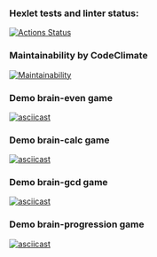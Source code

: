 ### Hexlet tests and linter status:
[![Actions Status](https://github.com/DRON369/backend-project-lvl1/actions/workflows/hexlet-check.yml/badge.svg)](https://github.com/DRON369/backend-project-lvl1/actions)

### Maintainability by CodeClimate 
[![Maintainability](https://api.codeclimate.com/v1/badges/d54bb601be52cc709f8c/maintainability)](https://codeclimate.com/github/DRON369/backend-project-lvl1/maintainability)

### Demo brain-even game
[![asciicast](https://asciinema.org/a/TZL9NdVy0jdZao76fTABB9R8p.svg)](https://asciinema.org/a/TZL9NdVy0jdZao76fTABB9R8p)

### Demo brain-calc game
[![asciicast](https://asciinema.org/a/m27oWyyR4cvjLBHE73nB4uGt1.svg)](https://asciinema.org/a/m27oWyyR4cvjLBHE73nB4uGt1)

### Demo brain-gcd game
[![asciicast](https://asciinema.org/a/WBYGI6vnlnE0pjSQlo4VQic7V.svg)](https://asciinema.org/a/WBYGI6vnlnE0pjSQlo4VQic7V)

### Demo brain-progression game
[![asciicast](https://asciinema.org/a/mwB1RIqo4DsrqPJNeRXlHIl2V.svg)](https://asciinema.org/a/mwB1RIqo4DsrqPJNeRXlHIl2V)